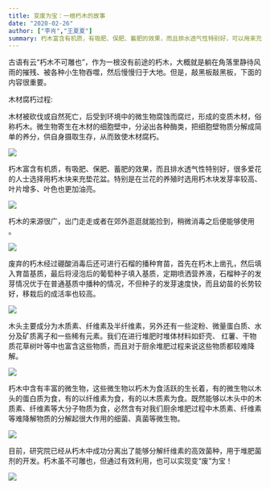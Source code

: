 ```yaml
---
title: 变废为宝：一根朽木的故事
date: "2020-02-26"
author: ["李肖","王夏夏"]
summary: 朽木富含有机质，有吸肥、保肥、蓄肥的效果，而且排水透气性特别好，可以用来充垫花盆、播种育苗，通过有效利用，可以实现变“废”为宝！
---
```




<!-- <img src="/images/6600.png"/> -->

古语有云“朽木不可雕也”，作为一根没有前途的朽木，大概就是躺在角落里静待风雨的摧残、被各种小生物吞噬，然后慢慢归于大地。但是，敲黑板敲黑板，下面的内容很重要。

木材腐朽过程:

木材被砍伐或自然死亡，后受到环境中的微生物腐蚀而腐烂，形成的变质木材，俗称朽木。微生物寄生在木材的细胞壁中，分泌出各种酶类，把细胞壁物质分解成简单的养分，供自身摄取生存，从而致使木材腐朽。

<img src="/images/6601.png"/>

朽木富含有机质，有吸肥、保肥、蓄肥的效果，而且排水透气性特别好，很多爱花的人士选择用朽木块来充垫花盆。特别是在兰花的养殖时选用朽木块发芽率较高、叶片增多、叶色也更加油亮。

<img src="/images/6602.png"/>

朽木的来源很广，出门走走或者在郊外逛逛就能捡到，稍微消毒之后便能够使用 。

<img src="/images/6603.png"/>

废弃的朽木经过硼酸消毒后还可进行石榴的播种育苗，首先在朽木上凿孔，然后填入育苗基质，最后将浸泡后的葡萄种子填入基质，定期喷洒营养液，石榴种子的发芽情况优于在普通基质中播种的情况，不但种子的发芽速度快，而且幼苗的长势较好，移栽后的成活率也较高。

<img src="/images/6604.png"/>

木头主要成分为木质素、纤维素及半纤维素，另外还有一些淀粉、微量蛋白质、水分及矿质离子和一些稀有元素。我们在进行堆肥时堆体材料如虾壳、 红薯、干物质花草树叶等中也富含这些物质，而且对于厨余堆肥过程来说这些物质都较难降解。

<img src="/images/6605.png"/>

朽木中含有丰富的微生物，这些微生物以朽木为食活跃的生长着，有的微生物以木头的蛋白质为食，有的以纤维素为食，有的以木质素为食。既然能够以木头中的木质素、纤维素等大分子物质为食，必然含有对我们厨余堆肥过程中木质素、纤维素等难降解物质的分解起很大作用的细菌、真菌等微生物。

<img src="/images/6608.png"/>

 目前，研究院已经从朽木中成功分离出了能够分解纤维素的高效菌种，用于堆肥菌剂的开发。朽木虽不可雕也，但通过有效利用，也可以实现变“废”为宝！

<img src="/images/6609.png"/>
